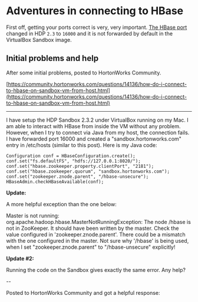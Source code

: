 # Adventures in connecting to HBase

First off, getting your ports correct is very, very important.  [The HBase port](https://docs.hortonworks.com/HDPDocuments/HDP2/HDP-2.3.2/bk_HDP_Reference_Guide/content/hbase-ports.html) changed in HDP `2.3` to `16000` and it is not forwarded by default in the VirtualBox Sandbox image.

## Initial problems and help

After some initial problems, posted to HortonWorks Community.

[https://community.hortonworks.com/questions/14136/how-do-i-connect-to-hbase-on-sandbox-vm-from-host.html](https://community.hortonworks.com/questions/14136/how-do-i-connect-to-hbase-on-sandbox-vm-from-host.html)

---

I have setup the HDP Sandbox 2.3.2 under VirtualBox running on my Mac. I am able to interact with HBase from inside the VM without any problem. However, when I try to connect via Java from my host, the connection fails. I have forwarded port 16000 and created a "sandbox.hortonworks.com" entry in /etc/hosts (similar to this post). Here is my Java code:

    Configuration conf = HBaseConfiguration.create();
    conf.set("fs.defaultFS", "hdfs://127.0.0.1:8020/");
    conf.set("hbase.zookeeper.property.clientPort", "2181");
    conf.set("hbase.zookeeper.quorum", "sandbox.hortonworks.com");
    conf.set("zookeeper.znode.parent", "/hbase-unsecure");
    HBaseAdmin.checkHBaseAvailable(conf);
    
**Update:**

A more helpful exception than the one below:

Master is not running: org.apache.hadoop.hbase.MasterNotRunningException: The node /hbase is not in ZooKeeper. It should have been written by the master. Check the value configured in 'zookeeper.znode.parent'. There could be a mismatch with the one configured in the master.
Not sure why '/hbase' is being used, when I set "zookeeper.znode.parent" to "/hbase-unsecure" explicitly!

**Update #2:**

Running the code on the Sandbox gives exactly the same error. Any help?

--

Posted to HortonWorks Community and got a helpful response:

